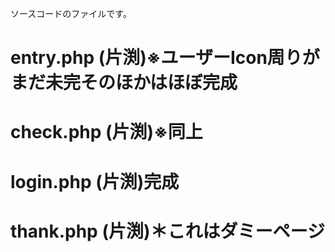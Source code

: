 ソースコードのファイルです。

# entry.php (片渕)※ユーザーIcon周りがまだ未完そのほかはほぼ完成
# check.php (片渕)※同上
# login.php (片渕)完成
# thank.php (片渕)＊これはダミーページ
